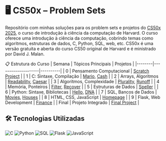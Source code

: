 # 🖥️ CS50x – Problem Sets
Repositório com minhas soluções para os problem sets e projetos do [CS50x 2025](https://cs50.harvard.edu/x/2025/), o curso de introdução à ciência da computação de Harvard.
O curso oferece uma introdução à ciência da computação, cobrindo temas como algoritmos, estruturas de dados, C, Python, SQL, web, etc. CS50x é uma versão gratuita e aberta do curso CS50 original de Harvard e é ministrado por David J. Malan.

 📋 Estrutura do Curso
| Semana | Tópicos Principais | Projetos |
|--------|--------------------|----------|
| 0 | Pensamento Computacional | [Scratch Project](week0/scratch/) |
| 1 | C: Sintaxe, Compilação | [Mario](week1/mario/), [Cash](week1/cash/) |
| 2 | Arrays, Algoritmos | [Readability](week2/readability/), [Caesar](week2/caesar/) |
| 3 | Algoritmos, Complexidade | [Plurality](week3/plurality/), [Runoff](week3/runoff/) |
| 4 | Memória, Ponteiros | [Filter](week4/filter/), [Recover](week4/recover/) |
| 5 | Estruturas de Dados | [Speller](week5/speller/) |
| 6 | Python: Sintaxe, Bibliotecas | [Hello](week6/hello/), [DNA](week6/dna/) |
| 7 | SQL, Bancos de Dados | [Movies](week7/movies/), [Houses](week7/houses/) |
| 8 | HTML, CSS, JavaScript | [Homepage](week8/homepage/) |
| 9 | Flask, Web Development | [Finance](week9/finance/) |
| Final | Projeto Integrado | [Final Project](final_project/) |

## 🛠 Tecnologias Utilizadas

![C](https://img.shields.io/badge/C-00599C?style=for-the-badge&logo=c&logoColor=white)
![Python](https://img.shields.io/badge/Python-3776AB?style=for-the-badge&logo=python&logoColor=white)
![SQL](https://img.shields.io/badge/SQL-4479A1?style=for-the-badge&logo=postgresql&logoColor=white)
![Flask](https://img.shields.io/badge/Flask-000000?style=for-the-badge&logo=flask&logoColor=white)
![JavaScript](https://img.shields.io/badge/JavaScript-F7DF1E?style=for-the-badge&logo=javascript&logoColor=black)
